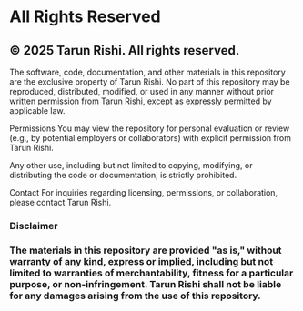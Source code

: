# All Rights Reserved

## © 2025 Tarun Rishi. All rights reserved.

The software, code, documentation, and other materials in this repository are the exclusive property of Tarun Rishi. No part of this repository may be reproduced, distributed, modified, or used in any manner without prior written permission from Tarun Rishi, except as expressly permitted by applicable law.

Permissions
You may view the repository for personal evaluation or review (e.g., by potential employers or collaborators) with explicit permission from Tarun Rishi.

Any other use, including but not limited to copying, modifying, or distributing the code or documentation, is strictly prohibited.

Contact
For inquiries regarding licensing, permissions, or collaboration, please contact Tarun Rishi.

### Disclaimer
### The materials in this repository are provided "as is," without warranty of any kind, express or implied, including but not limited to warranties of merchantability, fitness for a particular purpose, or non-infringement. Tarun Rishi shall not be liable for any damages arising from the use of this repository.
